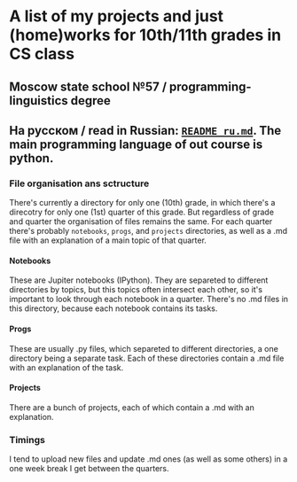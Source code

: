 # A list of my projects and just (home)works for 10th/11th grades in CS class
## Moscow state school №57 / programming-linguistics degree
На русском / read in Russian: [```README_ru.md```](github.com/leterDieu/schoolProjects/README_ru.md).
The main programming language of out course is python.
------------
### File organisation ans sctructure
There's currently a directory for only one (10th) grade, in which there's a direcotry for only one (1st) quarter of this grade. But regardless of grade and quarter the organisation of files remains the same.
For each quarter there's probably ```notebooks```, ```progs```, and ```projects``` directories, as well as a .md file with an explanation of a main topic of that quarter.
#### Notebooks
These are Jupiter notebooks (IPython). They are separeted to different directories by topics, but this topics often intersect each other, so it's important to look through each notebook in a quarter.
There's no .md files in this directory, because each notebook contains its tasks.
#### Progs
These are usually .py files, which separeted to different directories, a one directory being a separate task. Each of these directories contain a .md file with an explanation of the task.
#### Projects
There are a bunch of projects, each of which contain a .md with an explanation.
### Timings
I tend to upload new files and update .md ones (as well as some others) in a one week break I get between the quarters.